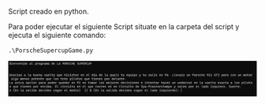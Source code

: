 Script creado en python.

Para poder ejecutar el siguiente Script situate en la carpeta del script y ejecuta el siguiente comando:
```
.\PorscheSupercupGame.py
```
![Alt text](image.png)
